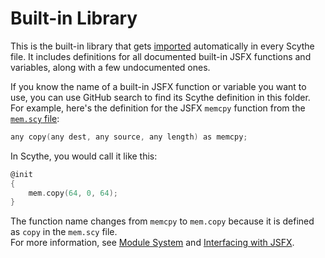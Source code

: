 # Built-in Library
This is the built-in library that gets [imported](../../docs/module_system.md) automatically in every Scythe file. It includes definitions for all documented built-in JSFX functions and variables, along with a few undocumented ones.

If you know the name of a built-in JSFX function or variable you want to use, you can use GitHub search to find its Scythe definition in this folder.\
For example, here's the definition for the JSFX `memcpy` function from the [`mem.scy` file](mem.scy):
```c
any copy(any dest, any source, any length) as memcpy;
```
In Scythe, you would call it like this:
```c
@init
{
    mem.copy(64, 0, 64);
}
```
The function name changes from `memcpy` to `mem.copy` because it is defined as `copy` in the `mem.scy` file.\
For more information, see [Module System](../../docs/module_system.md) and [Interfacing with JSFX](../../docs/interfacing_with_jsfx.md).
